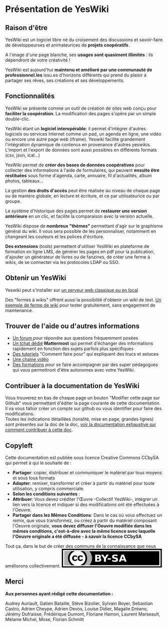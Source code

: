 # Présentation de YesWiki
## Raison d'être
YesWiki est un logiciel libre né du croisement des discussions et savoir-faire de développeurses et animateurices de **projets coopératifs**.

A l'image d'une page blanche, ses **usages sont quasiment illimités** : ils dépendront de votre créativité !

YesWiki est aujourd'hui **maintenu et amélioré par une communauté de professionnel.les** issu.es d'horizons différents qui prend du plaisir à partager ses rêves, ses créations et ses développements.

## Fonctionnalités
YesWiki se présente comme un outil de création de sites web conçu pour **faciliter la coopération**. La modification des pages s'opère par un simple double-clic.

YesWiki étant un **logiciel interopérable**: il permet d'intégrer d'autres logiciels ou services Internet comme un pad, un agenda en ligne, une vidéo ou encore une autre page web (iframe). Yeswiki facilite grandement l'intégration dynamique de contenus en provenance d'autres yeswikis. L'import et l'export de données sont aussi possibles en différents formats (csv, json, ical...)

YesWiki permet de **créer des bases de données coopératives** pour collecter des informations à l'aide de formulaires, qui peuvent **ensuite être restituées** sous forme d'agenda, carte, annuaire, fil d'actualités, album photos, tableaux...

La gestion **des droits d'accès** peut être réalisée au niveau de chaque page ou de manière globale, en lecture et écriture, et ce par utilisateurice ou par groupe.

Le système d'historique des pages permet de **restaurer une version antérieure** en un clic, et facilite la comparaison avec la version actuelle.

YesWiki dispose de **nombreux "thèmes"** permettant d'agir sur le graphisme général du wiki. Il vous sera possible de les personnaliser, notamment en changeant les couleurs et les polices d'écriture.

**Des extensions** (tools) permettent d'utiliser YesWiki en plateforme de formation en ligne LMS, de générer les pages en pdf pour la publication, d'ajouter un générateur de livres ou de fanzines, de créer une ferme à wikis, de se connecter via les protocoles LDAP ou SSO.

## Obtenir un YesWiki
Yeswiki peut s'installer sur [un serveur web classique ou en local](webmaster.md)

Des "fermes à wikis" offrent aussi la possibilité d'obtenir un wiki de test. [Un exemple de ferme de wiki](https://ferme.yeswiki.net/?PagePrincipale) pour tester gratuitement, sans engagement de maintenance.

## Trouver de l'aide ou d'autres informations

   - [Un forum ](https://yeswiki.net/forum/) pour répondre aux questions fréquemment posées
   - [Un tchat dédié](https://framateam.org/signup_user_complete/?id=iwtotxo7rpgsudhq63wxytaeoo) **Mattermost** qui permet d'échanger des informations rapidement en fonction des sujets parfois plus spécifiques
   - [Des tutoriels](https://yeswiki.net/?Tutoriels-videos) "Comment faire pour" qui expliquent des trucs et astuces
   - [Une chaine vidéo](https://video.coop.tools/video-channels/yeswiki/videos)
   - [Des formations](https://yeswiki.net/?SeFormer) pour se faire accompagner par des super pédagogues qui vous permettront d'être autonomes avec votre YesWiki.

## Contribuer à la documentation de YesWiki 

Vous trouverez en bas de chaque page un bouton "Modifier cette page sur Github" vous permettant d'éditer la page courante de cette documentation. Il va vous falloir créer un compte sur github ou vous identifier pour faire des modifications.  
Toutes les indications détaillées (tonalité, mise en page, grandes lignes) sont présentes sur la doc de la doc, [voir la documentation exhaustive sur comment contribuer à cette doc](/docs/users/README.md).

## Copyleft

Cette documentation est publiée sous licence Creative Commons CCbySA qui permet à qui le souhaite de : 
- **Partager**: copier, distribuer et communiquer le matériel par tous moyens et sous tous formats
- **Adapter**: remixer, transformer et créer à partir du matériel pour toute utilisation, y compris commerciale.
- **Selon les conditions suivantes** :
 - **Attribuer**: Vous devez créditer l'Œuvre -Collectif YesWiki-, intégrer un lien vers la licence et indiquer si des modifications ont été effectuées à l'Oeuvre.
 - **Partager dans les Mêmes Conditions**: Dans le cas où vous effectuez un remix, que vous transformez, ou créez à partir du matériel composant l'Oeuvre originale, **vous devez diffuser l'Oeuvre modifiée dans les mêmes conditions, c'est-à-dire avec la même licence avec laquelle l'Oeuvre originale a été diffusée - à savoir la licence CCbySA**

Tout ça, dans le but de créer des communs de la connaissance que nous améliorons collectivement.
![image](images/Creative_Commons_by-sa_small.svg.png)


## Merci

**Aux personnes ayant rédigé cette documentation :**

Audrey Auriault, Gatien Bataille, Stève Bizolier, Sylvain Boyer, Sebastian Castro, Adrien Cheype, Adrien Devos, Louise Didier, Magalie Dréano, Jérémy Dufraisse, Frédérique Dumont, Floriane Hamon, Laurent Marseault, Mélanie Michel, Mose, Florian Schmitt


